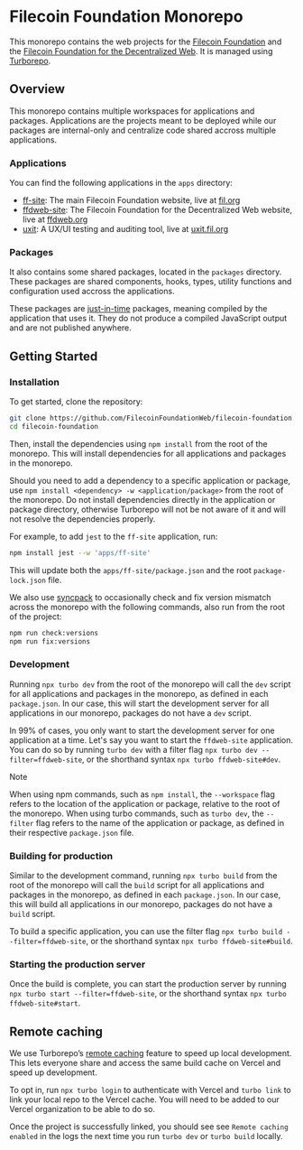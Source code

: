 # Filecoin Foundation Monorepo

This monorepo contains the web projects for the [Filecoin Foundation](https://fil.org) and the [Filecoin Foundation for the Decentralized Web](https://ffdweb.org). It is managed using [Turborepo](https://turborepo.com/docs).

## Overview

This monorepo contains multiple workspaces for applications and packages. Applications are the projects meant to be deployed while our packages are internal-only and centralize code shared accross multiple applications.

### Applications

You can find the following applications in the `apps` directory:

- [ff-site](apps/ff-site): The main Filecoin Foundation website, live at [fil.org](https://fil.org)
- [ffdweb-site](apps/ffdweb-site): The Filecoin Foundation for the Decentralized Web website, live at [ffdweb.org](https://ffdweb.org)
- [uxit](apps/uxit): A UX/UI testing and auditing tool, live at [uxit.fil.org](https://uxit.fil.org)

### Packages

It also contains some shared packages, located in the `packages` directory. These packages are shared components, hooks, types, utility functions and configuration used accross the applications.

These packages are [just-in-time](https://turborepo.com/docs/core-concepts/internal-packages#just-in-time-packages) packages, meaning compiled by the application that uses it. They do not produce a compiled JavaScript output and are not published anywhere.

## Getting Started

### Installation

To get started, clone the repository:

```bash
git clone https://github.com/FilecoinFoundationWeb/filecoin-foundation.git
cd filecoin-foundation
```

Then, install the dependencies using `npm install` from the root of the monorepo. This will install dependencies for all applications and packages in the monorepo.

Should you need to add a dependency to a specific application or package, use `npm install <dependency> -w <application/package>` from the root of the monorepo. Do not install dependencies directly in the application or package directory, otherwise Turborepo will not be not aware of it and will not resolve the dependencies properly.

For example, to add `jest` to the `ff-site` application, run:

```bash
npm install jest --w 'apps/ff-site'
```

This will update both the `apps/ff-site/package.json` and the root `package-lock.json` file.

We also use [syncpack](https://www.npmjs.com/package/syncpack) to occasionally check and fix version mismatch across the monorepo with the following commands, also run from the root of the project:

```bash
npm run check:versions
npm run fix:versions
```

### Development

Running `npx turbo dev` from the root of the monorepo will call the `dev` script for all applications and packages in the monorepo, as defined in each `package.json`. In our case, this will start the development server for all applications in our monorepo, packages do not have a `dev` script.

In 99% of cases, you only want to start the development server for one application at a time. Let's say you want to start the `ffdweb-site` application. You can do so by running `turbo dev` with a filter flag `npx turbo dev --filter=ffdweb-site`, or the shorthand syntax `npx turbo ffdweb-site#dev`.

> [!NOTE]
> When using npm commands, such as `npm install`, the `--workspace` flag refers to the location of the application or package, relative to the root of the monorepo. When using turbo commands, such as `turbo dev`, the `--filter` flag refers to the name of the application or package, as defined in their respective `package.json` file.

### Building for production

Similar to the development command, running `npx turbo build` from the root of the monorepo will call the `build` script for all applications and packages in the monorepo, as defined in each `package.json`. In our case, this will build all applications in our monorepo, packages do not have a `build` script.

To build a specific application, you can use the filter flag `npx turbo build --filter=ffdweb-site`, or the shorthand syntax `npx turbo ffdweb-site#build`.

### Starting the production server

Once the build is complete, you can start the production server by running `npx turbo start --filter=ffdweb-site`, or the shorthand syntax `npx turbo ffdweb-site#start`.

## Remote caching

We use Turborepo’s [remote caching](https://turborepo.com/docs/core-concepts/remote-caching) feature to speed up local development. This lets everyone share and access the same build cache on Vercel and speed up development.

To opt in, run `npx turbo login` to authenticate with Vercel and `turbo link` to link your local repo to the Vercel cache. You will need to be added to our Vercel organization to be able to do so.

Once the project is successfully linked, you should see see `Remote caching enabled` in the logs the next time you run `turbo dev` or `turbo build` locally.
